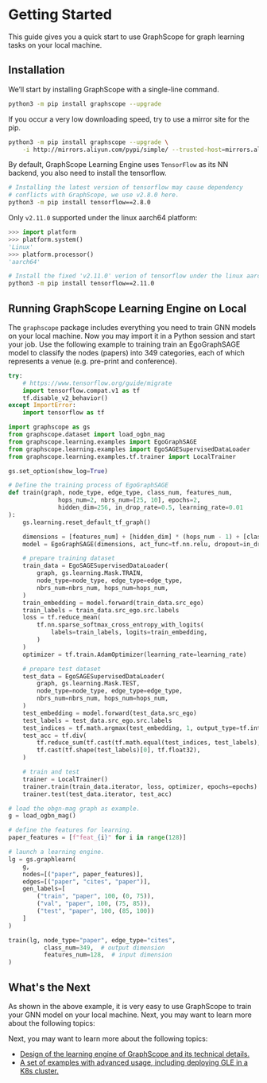 # Getting Started

This guide gives you a quick start to use GraphScope for graph learning tasks on your local machine.

## Installation

We’ll start by installing GraphScope with a single-line command.

```bash
python3 -m pip install graphscope --upgrade
```

If you occur a very low downloading speed, try to use a mirror site for the pip.

```bash
python3 -m pip install graphscope --upgrade \
    -i http://mirrors.aliyun.com/pypi/simple/ --trusted-host=mirrors.aliyun.com
```

By default, GraphScope Learning Engine uses `TensorFlow` as its NN backend,
you also need to install the tensorflow.

```bash
# Installing the latest version of tensorflow may cause dependency
# conflicts with GraphScope, we use v2.8.0 here.
python3 -m pip install tensorflow==2.8.0
```

Only `v2.11.0` supported under the linux aarch64 platform:

```python
>>> import platform
>>> platform.system()
'Linux'
>>> platform.processor()
'aarch64'
```

```bash
# Install the fixed 'v2.11.0' verion of tensorflow under the linux aarch64 platform
python3 -m pip install tensorflow==2.11.0
```

## Running GraphScope Learning Engine on Local

The `graphscope` package includes everything you need to train GNN models 
on your local machine. Now you may import it in a Python session and start your job.
Use the following example to training train an EgoGraphSAGE model to classify 
the nodes (papers) into 349 categories, each of which represents a venue 
(e.g. pre-print and conference).

```python
try:
    # https://www.tensorflow.org/guide/migrate
    import tensorflow.compat.v1 as tf
    tf.disable_v2_behavior()
except ImportError:
    import tensorflow as tf

import graphscope as gs
from graphscope.dataset import load_ogbn_mag
from graphscope.learning.examples import EgoGraphSAGE
from graphscope.learning.examples import EgoSAGESupervisedDataLoader
from graphscope.learning.examples.tf.trainer import LocalTrainer

gs.set_option(show_log=True)

# Define the training process of EgoGraphSAGE
def train(graph, node_type, edge_type, class_num, features_num,
              hops_num=2, nbrs_num=[25, 10], epochs=2,
              hidden_dim=256, in_drop_rate=0.5, learning_rate=0.01
):
    gs.learning.reset_default_tf_graph()

    dimensions = [features_num] + [hidden_dim] * (hops_num - 1) + [class_num]
    model = EgoGraphSAGE(dimensions, act_func=tf.nn.relu, dropout=in_drop_rate)

    # prepare training dataset
    train_data = EgoSAGESupervisedDataLoader(
        graph, gs.learning.Mask.TRAIN,
        node_type=node_type, edge_type=edge_type,
        nbrs_num=nbrs_num, hops_num=hops_num,
    )
    train_embedding = model.forward(train_data.src_ego)
    train_labels = train_data.src_ego.src.labels
    loss = tf.reduce_mean(
        tf.nn.sparse_softmax_cross_entropy_with_logits(
            labels=train_labels, logits=train_embedding,
        )
    )
    optimizer = tf.train.AdamOptimizer(learning_rate=learning_rate)

    # prepare test dataset
    test_data = EgoSAGESupervisedDataLoader(
        graph, gs.learning.Mask.TEST,
        node_type=node_type, edge_type=edge_type,
        nbrs_num=nbrs_num, hops_num=hops_num,
    )
    test_embedding = model.forward(test_data.src_ego)
    test_labels = test_data.src_ego.src.labels
    test_indices = tf.math.argmax(test_embedding, 1, output_type=tf.int32)
    test_acc = tf.div(
        tf.reduce_sum(tf.cast(tf.math.equal(test_indices, test_labels), tf.float32)),
        tf.cast(tf.shape(test_labels)[0], tf.float32),
    )

    # train and test
    trainer = LocalTrainer()
    trainer.train(train_data.iterator, loss, optimizer, epochs=epochs)
    trainer.test(test_data.iterator, test_acc)

# load the obgn-mag graph as example.
g = load_ogbn_mag()

# define the features for learning.
paper_features = [f"feat_{i}" for i in range(128)]

# launch a learning engine.
lg = gs.graphlearn(
    g,
    nodes=[("paper", paper_features)],
    edges=[("paper", "cites", "paper")],
    gen_labels=[
        ("train", "paper", 100, (0, 75)),
        ("val", "paper", 100, (75, 85)),
        ("test", "paper", 100, (85, 100))
    ]
)

train(lg, node_type="paper", edge_type="cites",
          class_num=349,  # output dimension
          features_num=128,  # input dimension
)
```

## What's the Next

As shown in the above example, it is very easy to use GraphScope to train your 
GNN model on your local machine. Next, you may want to learn more about the following topics:

Next, you may want to learn more about the following topics:

- [Design of the learning engine of GraphScope and its technical details.](learning_engine/design_of_gle)
- [A set of examples with advanced usage, including deploying GLE in a K8s cluster.](learning_engine/guide_and_exmaples)
